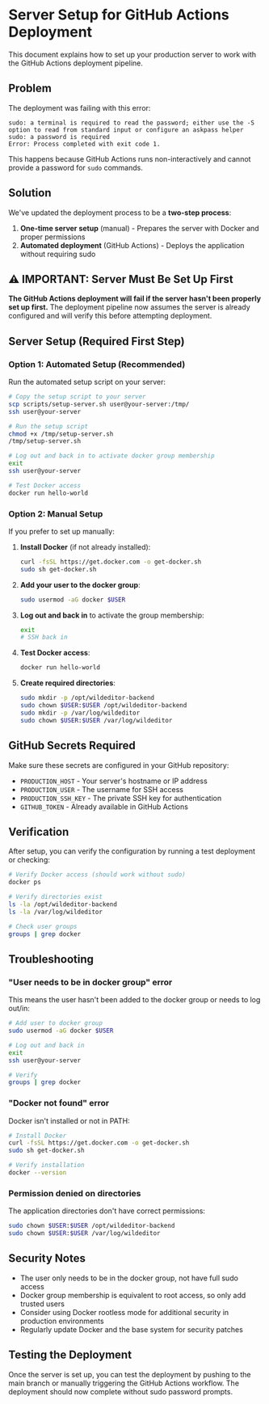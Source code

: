 # Server Setup for GitHub Actions Deployment

This document explains how to set up your production server to work with the GitHub Actions deployment pipeline.

## Problem

The deployment was failing with this error:
```
sudo: a terminal is required to read the password; either use the -S option to read from standard input or configure an askpass helper
sudo: a password is required
Error: Process completed with exit code 1.
```

This happens because GitHub Actions runs non-interactively and cannot provide a password for `sudo` commands.

## Solution

We've updated the deployment process to be a **two-step process**:

1. **One-time server setup** (manual) - Prepares the server with Docker and proper permissions
2. **Automated deployment** (GitHub Actions) - Deploys the application without requiring sudo

## ⚠️ IMPORTANT: Server Must Be Set Up First

**The GitHub Actions deployment will fail if the server hasn't been properly set up first.** The deployment pipeline now assumes the server is already configured and will verify this before attempting deployment.

## Server Setup (Required First Step)

### Option 1: Automated Setup (Recommended)

Run the automated setup script on your server:

```bash
# Copy the setup script to your server
scp scripts/setup-server.sh user@your-server:/tmp/
ssh user@your-server

# Run the setup script
chmod +x /tmp/setup-server.sh
/tmp/setup-server.sh

# Log out and back in to activate docker group membership
exit
ssh user@your-server

# Test Docker access
docker run hello-world
```

### Option 2: Manual Setup

If you prefer to set up manually:

1. **Install Docker** (if not already installed):
   ```bash
   curl -fsSL https://get.docker.com -o get-docker.sh
   sudo sh get-docker.sh
   ```

2. **Add your user to the docker group**:
   ```bash
   sudo usermod -aG docker $USER
   ```

3. **Log out and back in** to activate the group membership:
   ```bash
   exit
   # SSH back in
   ```

4. **Test Docker access**:
   ```bash
   docker run hello-world
   ```

5. **Create required directories**:
   ```bash
   sudo mkdir -p /opt/wildeditor-backend
   sudo chown $USER:$USER /opt/wildeditor-backend
   sudo mkdir -p /var/log/wildeditor
   sudo chown $USER:$USER /var/log/wildeditor
   ```

## GitHub Secrets Required

Make sure these secrets are configured in your GitHub repository:

- `PRODUCTION_HOST` - Your server's hostname or IP address
- `PRODUCTION_USER` - The username for SSH access
- `PRODUCTION_SSH_KEY` - The private SSH key for authentication
- `GITHUB_TOKEN` - Already available in GitHub Actions

## Verification

After setup, you can verify the configuration by running a test deployment or checking:

```bash
# Verify Docker access (should work without sudo)
docker ps

# Verify directories exist
ls -la /opt/wildeditor-backend
ls -la /var/log/wildeditor

# Check user groups
groups | grep docker
```

## Troubleshooting

### "User needs to be in docker group" error

This means the user hasn't been added to the docker group or needs to log out/in:

```bash
# Add user to docker group
sudo usermod -aG docker $USER

# Log out and back in
exit
ssh user@your-server

# Verify
groups | grep docker
```

### "Docker not found" error

Docker isn't installed or not in PATH:

```bash
# Install Docker
curl -fsSL https://get.docker.com -o get-docker.sh
sudo sh get-docker.sh

# Verify installation
docker --version
```

### Permission denied on directories

The application directories don't have correct permissions:

```bash
sudo chown $USER:$USER /opt/wildeditor-backend
sudo chown $USER:$USER /var/log/wildeditor
```

## Security Notes

- The user only needs to be in the docker group, not have full sudo access
- Docker group membership is equivalent to root access, so only add trusted users
- Consider using Docker rootless mode for additional security in production environments
- Regularly update Docker and the base system for security patches

## Testing the Deployment

Once the server is set up, you can test the deployment by pushing to the main branch or manually triggering the GitHub Actions workflow. The deployment should now complete without sudo password prompts.
